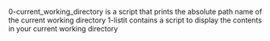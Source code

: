 0-current_working_directory is a script that prints the absolute path name of the current working directory
1-listit contains a script to display the contents in your current working directory